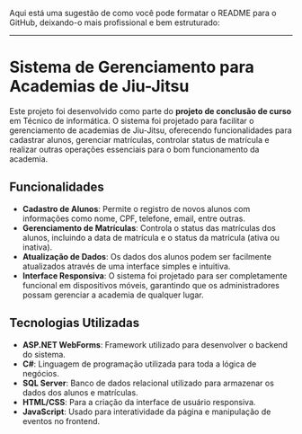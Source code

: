 Aqui está uma sugestão de como você pode formatar o README para o GitHub, deixando-o mais profissional e bem estruturado:

---

# Sistema de Gerenciamento para Academias de Jiu-Jitsu

Este projeto foi desenvolvido como parte do **projeto de conclusão de curso** em Técnico de informática. O sistema foi projetado para facilitar o gerenciamento de academias de Jiu-Jitsu, oferecendo funcionalidades para cadastrar alunos, gerenciar matrículas, controlar status de matrícula e realizar outras operações essenciais para o bom funcionamento da academia.

## Funcionalidades

- **Cadastro de Alunos**: Permite o registro de novos alunos com informações como nome, CPF, telefone, email, entre outras.
- **Gerenciamento de Matrículas**: Controla o status das matrículas dos alunos, incluindo a data de matrícula e o status da matrícula (ativa ou inativa).
- **Atualização de Dados**: Os dados dos alunos podem ser facilmente atualizados através de uma interface simples e intuitiva.
- **Interface Responsiva**: O sistema foi projetado para ser completamente funcional em dispositivos móveis, garantindo que os administradores possam gerenciar a academia de qualquer lugar.

## Tecnologias Utilizadas

- **ASP.NET WebForms**: Framework utilizado para desenvolver o backend do sistema.
- **C#**: Linguagem de programação utilizada para toda a lógica de negócios.
- **SQL Server**: Banco de dados relacional utilizado para armazenar os dados dos alunos e matrículas.
- **HTML/CSS**: Para a criação da interface de usuário responsiva.
- **JavaScript**: Usado para interatividade da página e manipulação de eventos no frontend.
